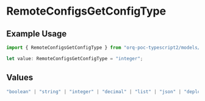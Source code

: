 # RemoteConfigsGetConfigType

## Example Usage

```typescript
import { RemoteConfigsGetConfigType } from "orq-poc-typescript2/models/operations";

let value: RemoteConfigsGetConfigType = "integer";
```

## Values

```typescript
"boolean" | "string" | "integer" | "decimal" | "list" | "json" | "deployment"
```